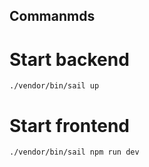 ## Commanmds
# Start backend
`./vendor/bin/sail up`

# Start frontend
`./vendor/bin/sail npm run dev`
